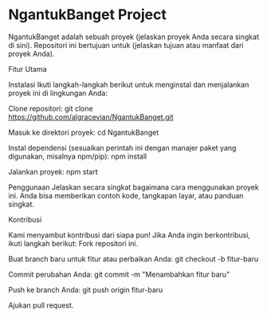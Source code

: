 # NgantukBanget Project 
NgantukBanget adalah sebuah proyek (jelaskan proyek Anda secara singkat di sini). Repositori ini bertujuan untuk (jelaskan tujuan atau manfaat dari proyek Anda).

Fitur Utama

[Fitur 1]: Create
[Fitur 2]: Update
[Fitur 3]: Delete
[Fitur 4]: Baca

Instalasi
Ikuti langkah-langkah berikut untuk menginstal dan menjalankan proyek ini di lingkungan Anda:

Clone repositori:
git clone https://github.com/algracevian/NgantukBanget.git

Masuk ke direktori proyek:
cd NgantukBanget

Instal dependensi (sesuaikan perintah ini dengan manajer paket yang digunakan, misalnya npm/pip):
npm install

Jalankan proyek:
npm start

Penggunaan
Jelaskan secara singkat bagaimana cara menggunakan proyek ini. Anda bisa memberikan contoh kode, tangkapan layar, atau panduan singkat.

Kontribusi

Kami menyambut kontribusi dari siapa pun! Jika Anda ingin berkontribusi, ikuti langkah berikut:
Fork repositori ini.

Buat branch baru untuk fitur atau perbaikan Anda:
git checkout -b fitur-baru

Commit perubahan Anda:
git commit -m "Menambahkan fitur baru"

Push ke branch Anda:
git push origin fitur-baru

Ajukan pull request.
